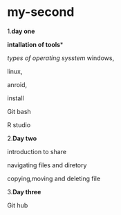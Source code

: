 # my-second
1.**day one**

**intallation of tools***

*types of operating sysstem*
windows,

linux,

anroid,

install

Git bash

R studio

2.**Day two**

introduction to share

navigating files and diretory

copying,moving and deleting  file  

3.**Day three**

Git hub




